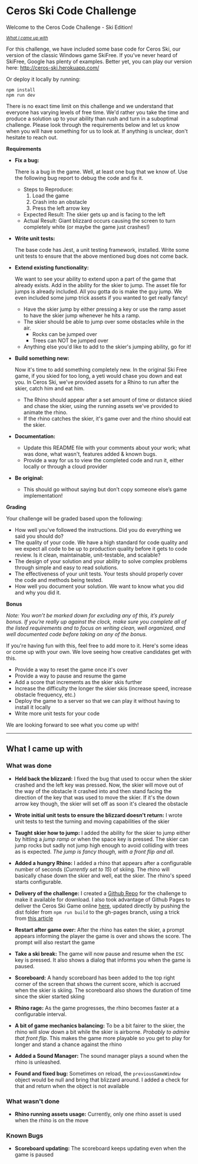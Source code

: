 # Ceros Ski Code Challenge 

Welcome to the Ceros Code Challenge - Ski Edition!

<small>_[What I came up with](#what-i-came-up-with)_</small>

For this challenge, we have included some base code for Ceros Ski, our version of the classic Windows game SkiFree. If
you've never heard of SkiFree, Google has plenty of examples. Better yet, you can play our version here: 
http://ceros-ski.herokuapp.com/  

Or deploy it locally by running:
```
npm install
npm run dev
```

There is no exact time limit on this challenge and we understand that everyone has varying levels of free time. We'd 
rather you take the time and produce a solution up to your ability than rush and turn in a suboptimal challenge. Please 
look through the requirements below and let us know when you will have something for us to look at. If anything is 
unclear, don't hesitate to reach out.

**Requirements**

* **Fix a bug:**

  There is a bug in the game. Well, at least one bug that we know of. Use the following bug report to debug the code
  and fix it.
  * Steps to Reproduce:
    1. Load the game
    1. Crash into an obstacle
    1. Press the left arrow key
  * Expected Result: The skier gets up and is facing to the left
  * Actual Result: Giant blizzard occurs causing the screen to turn completely white (or maybe the game just crashes!)
  
* **Write unit tests:**

  The base code has Jest, a unit testing framework, installed. Write some unit tests to ensure that the above mentioned
  bug does not come back.
  
* **Extend existing functionality:**

  We want to see your ability to extend upon a part of the game that already exists. Add in the ability for the skier to 
  jump. The asset file for jumps is already included. All you gotta do is make the guy jump. We even included some jump 
  trick assets if you wanted to get really fancy!
  * Have the skier jump by either pressing a key or use the ramp asset to have the skier jump whenever he hits a ramp.
  * The skier should be able to jump over some obstacles while in the air. 
    * Rocks can be jumped over
    * Trees can NOT be jumped over
  * Anything else you'd like to add to the skier's jumping ability, go for it!
   
* **Build something new:**

  Now it's time to add something completely new. In the original Ski Free game, if you skied for too long, 
  a yeti would chase you down and eat you. In Ceros Ski, we've provided assets for a Rhino to run after the skier, 
  catch him and eat him.
  * The Rhino should appear after a set amount of time or distance skied and chase the skier, using the running assets
    we've provided to animate the rhino.
  * If the rhino catches the skier, it's game over and the rhino should eat the skier. 

* **Documentation:**

  * Update this README file with your comments about your work; what was done, what wasn't, features added & known bugs.
  * Provide a way for us to view the completed code and run it, either locally or through a cloud provider
  
* **Be original:**  
  * This should go without saying but don’t copy someone else’s game implementation!

**Grading** 

Your challenge will be graded based upon the following:

* How well you've followed the instructions. Did you do everything we said you should do?
* The quality of your code. We have a high standard for code quality and we expect all code to be up to production 
  quality before it gets to code review. Is it clean, maintainable, unit-testable, and scalable?
* The design of your solution and your ability to solve complex problems through simple and easy to read solutions.
* The effectiveness of your unit tests. Your tests should properly cover the code and methods being tested.
* How well you document your solution. We want to know what you did and why you did it.

**Bonus**

*Note: You won’t be marked down for excluding any of this, it’s purely bonus.  If you’re really up against the clock, 
make sure you complete all of the listed requirements and to focus on writing clean, well organized, and well documented 
code before taking on any of the bonus.*

If you're having fun with this, feel free to add more to it. Here's some ideas or come up with your own. We love seeing 
how creative candidates get with this.
 
* Provide a way to reset the game once it's over
* Provide a way to pause and resume the game
* Add a score that increments as the skier skis further
* Increase the difficulty the longer the skier skis (increase speed, increase obstacle frequency, etc.)
* Deploy the game to a server so that we can play it without having to install it locally
* Write more unit tests for your code

We are looking forward to see what you come up with!

---

## What I came up with

### What was done

* **Held back the blizzard:** I fixed the bug that used to occur when the skier crashed and the left key was pressed. Now, the skier will move out of the way of the obstacle it crashed into and then stand facing the direction of the key that was used to move the skier. If it's the down arrow key though, the skier will set off as soon it's cleared the obstacle

* **Wrote initial unit tests to ensure the blizzard doesn't return:** I wrote unit tests to test the turning and moving capabilities of the skier

* **Taught skier how to jump:** I added the ability for the skier to jump either by hitting a _jump ramp_ or when the space key is pressed. The skier can jump rocks but sadly not jump high enough to avoid colliding with trees as is expected. _The jump is fancy though, with a front flip and all_.

* **Added a hungry Rhino:** I added a rhino that appears after a configurable number of seconds (_Currently set to 15_) of skiing. The rhino will basically chase down the skier and well, eat the skier. The rhino's speed starts configurable.

* **Delivery of the challenge:** I created a [Github Repo](https://github.com/09arnold/ceroski) for the challenge to make it available for download. I also took advantage of Github Pages to deliver the Ceros Ski Game online <a href="https://09arnold.github.io/ceroski/" target="_blank">here</a>, updated directly by pushing the dist folder from `npm run build` to the gh-pages branch, using a trick from <a href="https://medium.com/linagora-engineering/deploying-your-js-app-to-github-pages-the-easy-way-or-not-1ef8c48424b7" target="_blank">this article</a>

* **Restart after game over:** After the rhino has eaten the skier, a prompt appears informing the player the game is over and shows the score. The prompt will also restart the game

* **Take a ski break:** The game will now pause and resume when the `ESC` key is pressed. It also shows a dialog that informs you when the game is paused.

* **Scoreboard:** A handy scoreboard has been added to the top right corner of the screen that shows the current score, which is accrued when the skier is skiing. The scoreboard also shows the duration of time since the skier started skiing

* **Rhino rage:** As the game progresses, the rhino becomes faster at a configurable interval.

* **A bit of game mechanics balancing:** To be a bit fairer to the skier, the rhino will slow down a bit while the skier is airborne. _Probably to admire that front flip_. This makes the game more playable so you get to play for longer and stand a chance against the rhino

* **Added a Sound Manager:** The sound manager plays a sound when the rhino is unleashed. 

* **Found and fixed bug:** Sometimes on reload, the `previousGameWindow` object would be null and bring that blizzard around. I added a check for that and return when the object is not available

### What wasn't done
* **Rhino running assets usage:** Currently, only one rhino asset is used when the rhino is on the move 
### Known Bugs
* **Scoreboard updating:** The scoreboard keeps updating even when the game is paused